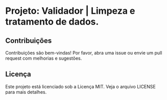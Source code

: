 # Projeto: Validador | Limpeza e tratamento de dados.

## Contribuições
Contribuições são bem-vindas! Por favor, abra uma issue ou envie um pull request com melhorias e sugestões.

## Licença
Este projeto está licenciado sob a Licença MIT. Veja o arquivo LICENSE para mais detalhes.
